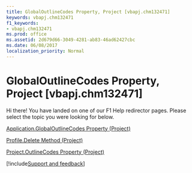 ```yaml
---
title: GlobalOutlineCodes Property, Project [vbapj.chm132471]
keywords: vbapj.chm132471
f1_keywords:
- vbapj.chm132471
ms.prod: office
ms.assetid: 2d679d66-3049-4281-ab83-46ad62427cbc
ms.date: 06/08/2017
localization_priority: Normal
---
```



# GlobalOutlineCodes Property, Project [vbapj.chm132471]

Hi there! You have landed on one of our F1 Help redirector pages. Please select the topic you were looking for below.

[Application.GlobalOutlineCodes Property (Project)](http://msdn.microsoft.com/library/a63d1a87-5c87-a2d6-c4da-70ab9526eaae%28Office.15%29.aspx)

[Profile.Delete Method (Project)](http://msdn.microsoft.com/library/61c3e2a8-2efd-36d7-2619-acbb7a055162%28Office.15%29.aspx)

[Project.OutlineCodes Property (Project)](http://msdn.microsoft.com/library/400701e8-0114-0819-716f-d79d08a955d5%28Office.15%29.aspx)

[!include[Support and feedback](~/includes/feedback-boilerplate.md)]